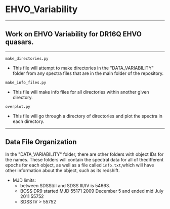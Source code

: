 # EHVO_Variability
------------------------------------------------------------------------------------------------------------------------------------------------------------------------------------------------------
## Work on EHVO Variability for DR16Q EHVO quasars.
------------------------------------------------------------------------------------------------------------------------------------------------------------------------------------------------------
`make_directories.py`
- This file will attempt to make directories in the "DATA_VARIABILITY" folder from any spectra files that are in the main folder of the repository.

`make_info_files.py`
- This file will make info files for all directories within another given directory.

`overplot.py`
- This file will go through a directory of directories and plot the spectra in each directory.

------------------------------------------------------------------------------------------------------------------------------------------------------------------------------------------------------
## Data File Organization

In the "DATA_VARIABILITY" folder, there are other folders with object IDs for the names. These folders will contain the spectral data for all of thedifferent epochs for each object, as well as a file called `info.txt`,which will have other information about the object, such as its redshift.

- MJD limits:
    - between SDSSI/II and SDSS III/IV is 54663.
    - BOSS DR9 started MJD 55171 2009 December 5 and ended mid July 2011 55752
    - SDSS IV > 55752

